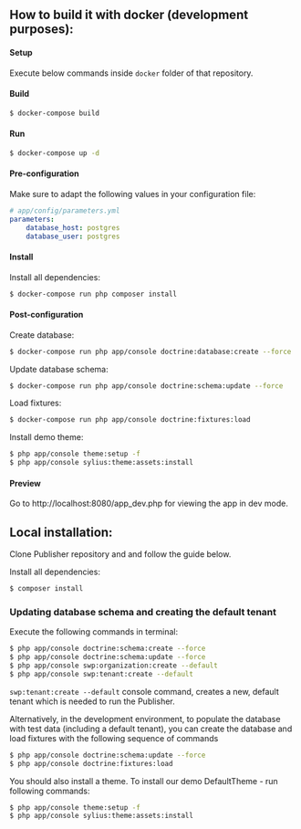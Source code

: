 ## How to build it with docker (development purposes):

#### Setup

Execute below commands inside `docker` folder of that repository.

#### Build

```bash
$ docker-compose build
```

#### Run

```bash
$ docker-compose up -d
```

#### Pre-configuration

Make sure to adapt the following values in your configuration file:

```yaml
# app/config/parameters.yml
parameters:
    database_host: postgres
    database_user: postgres
```

#### Install

Install all dependencies:

```bash
$ docker-compose run php composer install
```

#### Post-configuration

Create database:

```bash
$ docker-compose run php app/console doctrine:database:create --force
```

Update database schema:

```bash
$ docker-compose run php app/console doctrine:schema:update --force
```

Load fixtures:

```bash
$ docker-compose run php app/console doctrine:fixtures:load
```

Install demo theme:

```bash
$ php app/console theme:setup -f
$ php app/console sylius:theme:assets:install
```

#### Preview

Go to http://localhost:8080/app_dev.php for viewing the app in dev mode.

## Local installation:

Clone Publisher repository and and follow the guide below.

Install all dependencies:

```bash
$ composer install
```

### Updating database schema and creating the default tenant

Execute the following commands in terminal:

```bash
$ php app/console doctrine:schema:create --force
$ php app/console doctrine:schema:update --force
$ php app/console swp:organization:create --default
$ php app/console swp:tenant:create --default
```

`swp:tenant:create --default` console command, creates a new, default tenant which is
needed to run the Publisher.

Alternatively, in the development environment, to populate the database with test data (including a default tenant), you can create the database and load fixtures with the following sequence of commands

```bash
$ php app/console doctrine:schema:update --force
$ php app/console doctrine:fixtures:load
```

You should also install a theme. To install our demo DefaultTheme - run following commands:

```bash
$ php app/console theme:setup -f
$ php app/console sylius:theme:assets:install
```
